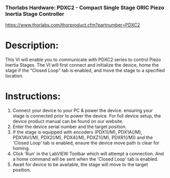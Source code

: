 ### Thorlabs Hardware: PDXC2 - Compact Single Stage ORIC Piezo Inertia Stage Controller  
https://www.thorlabs.com/thorproduct.cfm?partnumber=PDXC2  

# Description:  
This VI will enable you to communicate with PDXC2 series to control Piezo Inertia Stages. The VI will first connect and initialize the device, home the stage if the "Closed Loop" tab is enabled, and move the stage to a specified location.  

# Instructions:  
1) Connect your device to your PC & power the device. ensuring your stage is connected prior to power the device. For full device setup, the device product manual can be found on our website.  
2) Enter the device serial number and the target position.  
3) If the stage is equipped with encoders (PDX1(/M), PDX1A(/M), PDX1AV(/M), PDX2(/M), PDX4(/M), PDXZ1(/M), PDXR1(/M)) and the 'Closed Loop' tab is enabled, ensure the device move path is clear for homing.  
4) Click 'Run' in the LabVIEW Toolbar which will attempt a connection. And a home command will be sent when the 'Closed Loop' tab is enabled.  
5) Await for device to be available, the stage will move to the target position.   